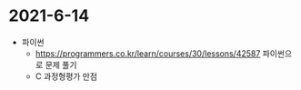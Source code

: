 # 2021-6-14

- 파이썬
  - https://programmers.co.kr/learn/courses/30/lessons/42587 파이썬으로 문제 풀기
  - C 과정형평가 만점
